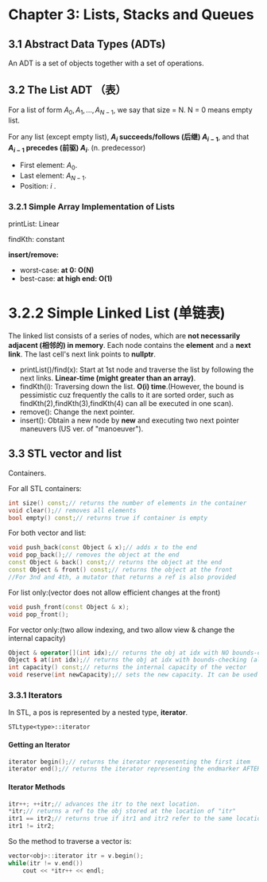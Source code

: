 # Chapter 3: Lists, Stacks and Queues

## 3.1 Abstract Data Types (ADTs)
 An ADT is a set of objects together with a set of operations.

## 3.2 The List ADT （表）
For a list of form $A_0,A_1,...,A_{N-1}$, we say that size = N. N = 0 means empty list.

For any list (except empty list), **$A_i$ succeeds/follows (后继) $A_{i-1}$**, and that **$A_{i-1}$ precedes (前驱) $A_i$**. (n. predecessor)

* First element: $A_0$. 
* Last element: $A_{N-1}$. 
* Position: $i$
.
### 3.2.1 Simple Array Implementation of Lists
printList: Linear

findKth: constant

**insert/remove:**
* worst-case: **at 0: O(N)**
* best-case: **at high end: O(1)**

# 3.2.2 Simple Linked List (单链表)
The linked list consists of a series of nodes, which are **not necessarily adjacent (相邻的) in memory**. Each node contains the **element** and a **next link**. The last cell's next link points to **nullptr**.

* printList()/find(x): Start at 1st node and traverse the list by following the next links. **Linear-time (might greater than an array)**.
* findKth(i): Traversing down the list. **O(i) time**.(However, the bound is pessimistic cuz frequently the calls to it are sorted order, such as findKth(2),findKth(3),findKth(4) can all be executed in one scan).
* remove(): Change the next pointer.
* insert(): Obtain a new node by **new** and executing two next pointer maneuvers (US ver. of "manoeuver").

## 3.3 STL vector and list
Containers.

For all STL containers:
```c++
int size() const;// returns the number of elements in the container
void clear();// removes all elements
bool empty() const;// returns true if container is empty
```

For both vector and list:
```c++
void push_back(const Object & x);// adds x to the end
void pop_back();// removes the object at the end
const Object & back() const;// returns the object at the end
const Object & front() const;// returns the object at the front
//For 3nd and 4th, a mutator that returns a ref is also provided
```

For list only:(vector does not allow efficient changes at the front)
```c++
void push_front(const Object & x);
void pop_front();
```

For vector only:(two allow indexing, and two allow view & change the internal capacity)
```c++
Object & operator[](int idx);// returns the obj at idx with NO bounds-checking (also provides an accessor that returns a constant ref)
Object $ at(int idx);// returns the obj at idx with bounds-checking (also provdes an accessor that returns a constant ref)
int capacity() const;// returns the internal capacity of the vector
void reserve(int newCapacity);// sets the new capacity. It can be used to avoid expansion of the vector
```

### 3.3.1 Iterators
In STL, a pos is represented by a nested type, **iterator**.

`STLtype<type>::iterator`

#### Getting an Iterator
```c++
iterator begin();// returns the iterator representing the first item
iterator end();// returns the iterator representing the endmarker AFTER the last item
```

#### Iterator Methods
```c++
itr++; ++itr;// advances the itr to the next location. 
*itr;// returns a ref to the obj stored at the location of "itr"
itr1 == itr2;// returns true if itr1 and itr2 refer to the same location
itr1 != itr2;
```

So the method to traverse a vector is:
```c++
vector<obj>::iterator itr = v.begin();
while(itr != v.end())
    cout << *itr++ << endl;
```